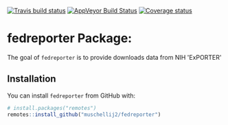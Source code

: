 
[![Travis build status](https://travis-ci.org/muschellij2/fedreporter.svg?branch=master)](https://travis-ci.org/muschellij2/fedreporter) [![AppVeyor Build Status](https://ci.appveyor.com/api/projects/status/github/muschellij2/fedreporter?branch=master&svg=true)](https://ci.appveyor.com/project/muschellij2/fedreporter) [![Coverage status](https://coveralls.io/repos/github/muschellij2/fedreporter/badge.svg?branch=master)](https://coveralls.io/r/muschellij2/fedreporter?branch=master) <!-- README.md is generated from README.Rmd. Please edit that file -->

fedreporter Package:
====================

The goal of `fedreporter` is to provide downloads data from NIH 'ExPORTER'

Installation
------------

You can install `fedreporter` from GitHub with:

``` r
# install.packages("remotes")
remotes::install_github("muschellij2/fedreporter")
```
